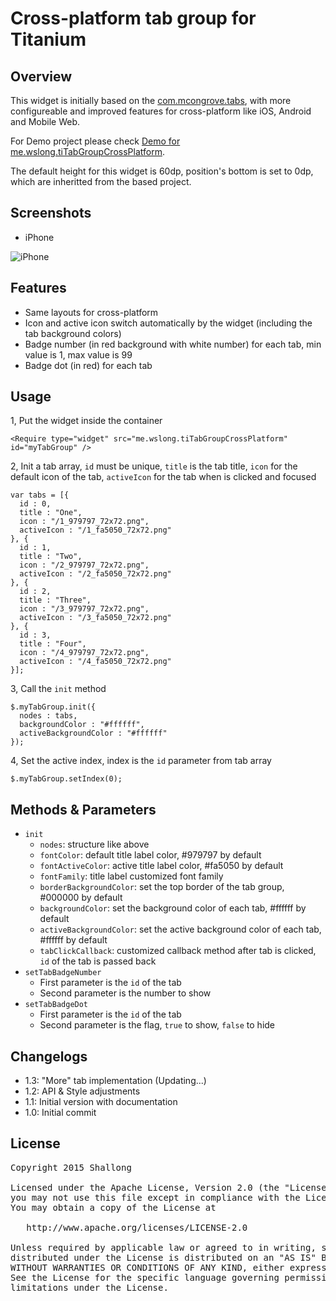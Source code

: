 # Cross-platform tab group for Titanium

## Overview

This widget is initially based on the [com.mcongrove.tabs](https://github.com/mcongrove/com.mcongrove.tabs), with more configureable and improved features for cross-platform like iOS, Android and Mobile Web.

For Demo project please check [Demo for me.wslong.tiTabGroupCrossPlatform](http://github.com/Shallong/me.wslong.tiTabGroupCrossPlatform).

The default height for this widget is 60dp, position's bottom is set to 0dp, which are inheritted from the based project.

## Screenshots

* iPhone

![iPhone](https://raw.githubusercontent.com/Shallong/me.wslong.tiTabGroupCrossPlatform/master/screenshots/tiTabGroup-iphone6.png)

## Features

* Same layouts for cross-platform
* Icon and active icon switch automatically by the widget (including the tab background colors)
* Badge number (in red background with white number) for each tab, min value is 1, max value is 99
* Badge dot (in red) for each tab

## Usage

1, Put the widget inside the container

```<Require type="widget" src="me.wslong.tiTabGroupCrossPlatform" id="myTabGroup" />```

2, Init a tab array, `id` must be unique, `title` is the tab title, `icon` for the default icon of the tab, `activeIcon` for the tab when is clicked and focused

```
var tabs = [{
  id : 0,
  title : "One",
  icon : "/1_979797_72x72.png",
  activeIcon : "/1_fa5050_72x72.png"
}, {
  id : 1,
  title : "Two",
  icon : "/2_979797_72x72.png",
  activeIcon : "/2_fa5050_72x72.png"
}, {
  id : 2,
  title : "Three",
  icon : "/3_979797_72x72.png",
  activeIcon : "/3_fa5050_72x72.png"
}, {
  id : 3,
  title : "Four",
  icon : "/4_979797_72x72.png",
  activeIcon : "/4_fa5050_72x72.png"
}];
```

3, Call the `init` method

```
$.myTabGroup.init({
  nodes : tabs,
  backgroundColor : "#ffffff",
  activeBackgroundColor : "#ffffff"
});
```

4, Set the active index, index is the `id` parameter from tab array

```
$.myTabGroup.setIndex(0);
```

## Methods & Parameters

* `init`
	* `nodes`: structure like above
	* `fontColor`: default title label color, #979797 by default
	* `fontActiveColor`: active title label color, #fa5050 by default
	* `fontFamily`: title label customized font family
	* `borderBackgroundColor`: set the top border of the tab group, #000000 by default
	* `backgroundColor`: set the background color of each tab, #ffffff by default
	* `activeBackgroundColor`: set the active background color of each tab, #ffffff by default
	* `tabClickCallback`: customized callback method after tab is clicked, `id` of the tab is passed back
* `setTabBadgeNumber`
	* First parameter is the `id` of the tab
	* Second parameter is the number to show
* `setTabBadgeDot`
	* First parameter is the `id` of the tab
	* Second parameter is the flag, `true` to show, `false` to hide

## Changelogs

* 1.3: "More" tab implementation (Updating...)
* 1.2: API & Style adjustments
* 1.1: Initial version with documentation
* 1.0: Initial commit

## License

<pre>
Copyright 2015 Shallong

Licensed under the Apache License, Version 2.0 (the "License");
you may not use this file except in compliance with the License.
You may obtain a copy of the License at

   http://www.apache.org/licenses/LICENSE-2.0

Unless required by applicable law or agreed to in writing, software
distributed under the License is distributed on an "AS IS" BASIS,
WITHOUT WARRANTIES OR CONDITIONS OF ANY KIND, either express or implied.
See the License for the specific language governing permissions and
limitations under the License.
</pre>
